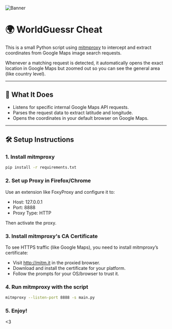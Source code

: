 ![Banner](https://imgur.com/a/Q2ZPNYH)

# 🌍 WorldGuessr Cheat

This is a small Python script using [mitmproxy](https://mitmproxy.org/) to intercept and extract coordinates from Google Maps image search requests.

Whenever a matching request is detected, it automatically opens the exact location in Google Maps but zoomed out so you can see the general area (like country level).

---

## 🚀 What It Does

- Listens for specific internal Google Maps API requests.
- Parses the request data to extract latitude and longitude.
- Opens the coordinates in your default browser on Google Maps.

---

## 🛠 Setup Instructions

### 1. Install mitmproxy

```bash
pip install -r requirements.txt
```

### 2. Set up Proxy in Firefox/Chrome
Use an extension like FoxyProxy and configure it to:

- Host: 127.0.0.1
- Port: 8888
- Proxy Type: HTTP

Then activate the proxy.


### 3. Install mitmproxy's CA Certificate
To see HTTPS traffic (like Google Maps), you need to install mitmproxy’s certificate:

- Visit http://mitm.it in the proxied browser.
- Download and install the certificate for your platform.
- Follow the prompts for your OS/browser to trust it.


### 4. Run mitmproxy with the script

```bash
mitmproxy --listen-port 8888 -s main.py
```

### 5. Enjoy!
<3
